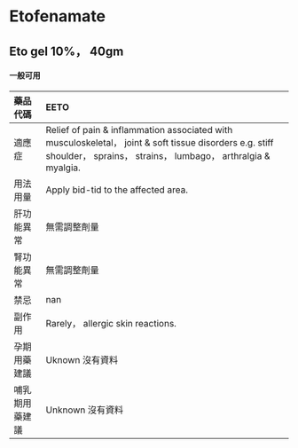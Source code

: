 # Etofenamate

## Eto gel 10%， 40gm

#### 一般可用

| 藥品代碼       | EETO                                                                                                                                                                    |
|:---------------|:------------------------------------------------------------------------------------------------------------------------------------------------------------------------|
| 適應症         | Relief of pain & inflammation associated with musculoskeletal， joint & soft tissue disorders e.g. stiff shoulder， sprains， strains， lumbago， arthralgia & myalgia. |
| 用法用量       | Apply bid-tid to the affected area.                                                                                                                                     |
| 肝功能異常     | 無需調整劑量                                                                                                                                                            |
| 腎功能異常     | 無需調整劑量                                                                                                                                                            |
| 禁忌           | nan                                                                                                                                                                     |
| 副作用         | Rarely， allergic skin reactions.                                                                                                                                       |
| 孕期用藥建議   | Uknown 沒有資料                                                                                                                                                         |
| 哺乳期用藥建議 | Unknown 沒有資料                                                                                                                                                        |

